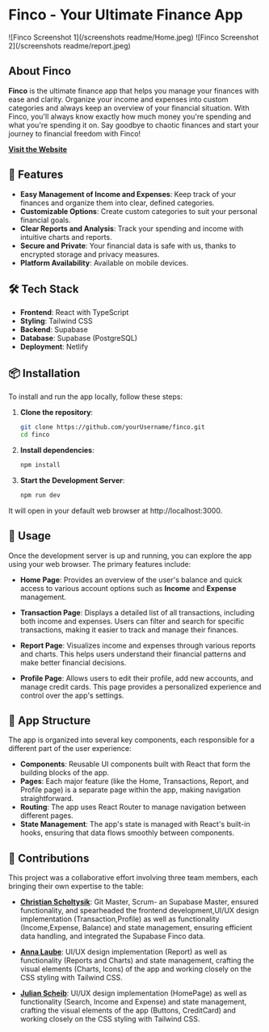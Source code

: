 # Finco - Your Ultimate Finance App

![Finco Screenshot 1](/screenshots readme/Home.jpeg)
![Finco Screenshot 2](/screenshots readme/report.jpeg)

## About Finco

**Finco** is the ultimate finance app that helps you manage your finances with ease and clarity. Organize your income and expenses into custom categories and always keep an overview of your financial situation. With Finco, you'll always know exactly how much money you're spending and what you're spending it on. Say goodbye to chaotic finances and start your journey to financial freedom with Finco!

**[Visit the Website](https://finco-app.netlify.app/)**

## 🚀 Features

- **Easy Management of Income and Expenses**: Keep track of your finances and organize them into clear, defined categories.
- **Customizable Options**: Create custom categories to suit your personal financial goals.
- **Clear Reports and Analysis**: Track your spending and income with intuitive charts and reports.
- **Secure and Private**: Your financial data is safe with us, thanks to encrypted storage and privacy measures.
- **Platform Availability**: Available on mobile devices.

## 🛠️ Tech Stack

- **Frontend**: React with TypeScript
- **Styling**: Tailwind CSS
- **Backend**: Supabase
- **Database**: Supabase (PostgreSQL)
- **Deployment**: Netlify

## 📦 Installation

To install and run the app locally, follow these steps:

1. **Clone the repository**:

   ```bash
   git clone https://github.com/yourUsername/finco.git
   cd finco

   ```

2. **Install dependencies**:

   ```bash
   npm install

   ```

3. **Start the Development Server**:

   ```bash
   npm run dev
   ```

It will open in your default web browser at http://localhost:3000.

## 🚦 Usage

Once the development server is up and running, you can explore the app using your web browser. The primary features include:

- **Home Page**: Provides an overview of the user's balance and quick access to various account options such as **Income** and **Expense** management.

- **Transaction Page**: Displays a detailed list of all transactions, including both income and expenses. Users can filter and search for specific transactions, making it easier to track and manage their finances.

- **Report Page**: Visualizes income and expenses through various reports and charts. This helps users understand their financial patterns and make better financial decisions.

- **Profile Page**: Allows users to edit their profile, add new accounts, and manage credit cards. This page provides a personalized experience and control over the app's settings.

## 📁 App Structure

The app is organized into several key components, each responsible for a different part of the user experience:

- **Components**: Reusable UI components built with React that form the building blocks of the app.
- **Pages**: Each major feature (like the Home, Transactions, Report, and Profile page) is a separate page within the app, making navigation straightforward.
- **Routing**: The app uses React Router to manage navigation between different pages.
- **State Management**: The app's state is managed with React's built-in hooks, ensuring that data flows smoothly between components.

## 👥 Contributions

This project was a collaborative effort involving three team members, each bringing their own expertise to the table:

- [**Christian Scholtysik**](https://github.com/ChristianScholtysik): Git Master, Scrum- an Supabase Master, ensured functionality, and spearheaded the frontend development,UI/UX design implementation (Transaction,Profile) as well as functionality (Income,Expense, Balance) and state management, ensuring efficient data handling, and integrated the Supabase Finco data.

- [**Anna Laube**](https://github.com/shakedown3000): UI/UX design implementation (Report) as well as functionality (Reports and Charts) and state management, crafting the visual elements (Charts, Icons) of the app and working closely on the CSS styling with Tailwind CSS.

- [**Julian Scheib**](https://github.com/JulianScheib): UI/UX design implementation (HomePage) as well as functionality (Search, Income and Expense) and state management, crafting the visual elements of the app (Buttons, CreditCard) and working closely on the CSS styling with Tailwind CSS.
